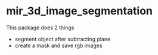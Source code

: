 # mir_3d_image_segmentation

This package does 2 things
- segment object after subtracting plane
- create a mask and save rgb images

